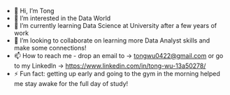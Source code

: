 - 👋 Hi, I’m Tong
- 👀 I’m interested in the Data World
- 🌱 I’m currently learning Data Science at University after a few years of work
- 💞️ I’m looking to collaborate on learning more Data Analyst skills and make some connections!
- 📫 How to reach me - drop an email to -> tongwu0422@gmail.com or go to my Linkedln -> https://www.linkedin.com/in/tong-wu-13a50278/
- ⚡ Fun fact: getting up early and going to the gym in the morning helped me stay awake for the full day of study!

<!---
Tong0422/Tong0422 is a ✨ special ✨ repository because its `README.md` (this file) appears on your GitHub profile.
You can click the Preview link to take a look at your changes.
--->
